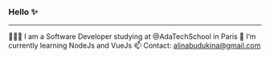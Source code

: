 ### Hello ✨

____

👩🏼‍💻 I am a Software Developer studying at @AdaTechSchool in Paris
🌱 I’m currently learning NodeJs and VueJs
📫 Contact: alinabudukina@gmail.com


<!--
**alinabudukina/alinabudukina** is a ✨ _special_ ✨ repository because its `README.md` (this file) appears on your GitHub profile.

Here are some ideas to get you started:

- 🔭 I’m currently working on ...
- 🌱 I’m currently learning ...
- 👯 I’m looking to collaborate on ...
- 🤔 I’m looking for help with ...
- 💬 Ask me about ...
- 📫 How to reach me: ...
- 😄 Pronouns: ...
- ⚡ Fun fact: ...
-->
